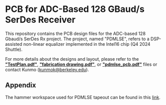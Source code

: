 # PCB for ADC-Based 128 GBaud/s SerDes Receiver
This repository contains the PCB design files for the ADC-based 128 Gbaud/s SerDes Rx project.
The project, named "PDMLSE", refers to a DSP-assisted non-linear equalizer implemented in the Intel16 chip (Q4 2024 Shuttle). 

For more details about the designs and layout, please refer to the **<ins>"TestPlan.pdf"</ins>**, **<ins>"fabrication drawing.pdf"</ins>**, or **<ins>"pdmlse_pcb.pdf"</ins>** files or contact Kunmo (kunmok@berkeley.edu). 

## Appendix 
The hammer workspace used for PDMLSE tapeout can be found in this [link](https://bwrcrepo.eecs.berkeley.edu/sunjin_choi/hammer_pdmlse_workspace). 

